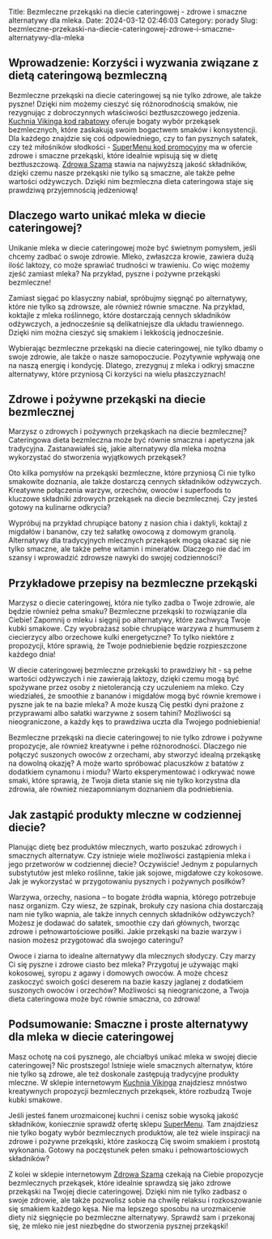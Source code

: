 Title: Bezmleczne przekąski na diecie cateringowej - zdrowe i smaczne alternatywy dla mleka.
Date: 2024-03-12 02:46:03
Category: porady
Slug: bezmleczne-przekaski-na-diecie-cateringowej-zdrowe-i-smaczne-alternatywy-dla-mleka

## Wprowadzenie: Korzyści i wyzwania związane z dietą cateringową bezmleczną

Bezmleczne przekąski na diecie cateringowej są nie tylko zdrowe, ale także pyszne! Dzięki nim możemy cieszyć się różnorodnością smaków, nie rezygnując z dobroczynnych właściwości beztłuszczowego jedzenia. [Kuchnia Vikinga kod rabatowy](https://de-lokeend.nl/trendy-w-diecie-pudekowej-wybor-artykuu) oferuje bogaty wybór przekąsek bezmlecznych, które zaskakują swoim bogactwem smaków i konsystencji. Dla każdego znajdzie się coś odpowiedniego, czy to fan pysznych sałatek, czy też miłośników słodkości - [SuperMenu kod promocyjny](https://ateliergr.nl/detoksykacja-organizmu-za-pomoca-suplementow-diety-czy-warto-inwestowac) ma w ofercie zdrowe i smaczne przekąski, które idealnie wpisują się w dietę beztłuszczową. [Zdrowa Szama](https://bongersarchitects.nl/zdrowe-przekaski-dla-dzieci-jak-sprawic-by-byy-atrakcyjne-i-smaczne) stawia na najwyższą jakość składników, dzięki czemu nasze przekąski nie tylko są smaczne, ale także pełne wartości odżywczych. Dzięki nim bezmleczna dieta cateringowa staje się prawdziwą przyjemnością jedzeniową!


## Dlaczego warto unikać mleka w diecie cateringowej?

Unikanie mleka w diecie cateringowej może być świetnym pomysłem, jeśli chcemy zadbać o swoje zdrowie. Mleko, zwłaszcza krowie, zawiera dużą ilość laktozy, co może sprawiać trudności w trawieniu. Co więc możemy zjeść zamiast mleka? Na przykład, pyszne i pożywne przekąski bezmleczne! 

Zamiast sięgać po klasyczny nabiał, spróbujmy sięgnąć po alternatywy, które nie tylko są zdrowsze, ale również równie smaczne. Na przykład, koktajle z mleka roślinnego, które dostarczają cennych składników odżywczych, a jednocześnie są delikatniejsze dla układu trawiennego. Dzięki nim można cieszyć się smakiem i lekkością jednocześnie.

Wybierając bezmleczne przekąski na diecie cateringowej, nie tylko dbamy o swoje zdrowie, ale także o nasze samopoczucie. Pozytywnie wpływają one na naszą energię i kondycję. Dlatego, zrezygnuj z mleka i odkryj smaczne alternatywy, które przyniosą Ci korzyści na wielu płaszczyznach!


## Zdrowe i pożywne przekąski na diecie bezmlecznej

Marzysz o zdrowych i pożywnych przekąskach na diecie bezmlecznej? Cateringowa dieta bezmleczna może być równie smaczna i apetyczna jak tradycyjna. Zastanawiałeś się, jakie alternatywy dla mleka można wykorzystać do stworzenia wyjątkowych przekąsek?

Oto kilka pomysłów na przekąski bezmleczne, które przyniosą Ci nie tylko smakowite doznania, ale także dostarczą cennych składników odżywczych. Kreatywne połączenia warzyw, orzechów, owoców i superfoods to kluczowe składniki zdrowych przekąsek na diecie bezmlecznej. Czy jesteś gotowy na kulinarne odkrycia?

Wypróbuj na przykład chrupiące batony z nasion chia i daktyli, koktajl z migdałów i bananów, czy też sałatkę owocową z domowym granolą. Alternatywy dla tradycyjnych mlecznych przekąsek mogą okazać się nie tylko smaczne, ale także pełne witamin i minerałów. Dlaczego nie dać im szansy i wprowadzić zdrowsze nawyki do swojej codzienności?


## Przykładowe przepisy na bezmleczne przekąski

Marzysz o diecie cateringowej, która nie tylko zadba o Twoje zdrowie, ale będzie również pełna smaku? Bezmleczne przekąski to rozwiązanie dla Ciebie! Zapomnij o mleku i sięgnij po alternatywy, które zachwycą Twoje kubki smakowe. Czy wyobrażasz sobie chrupiące warzywa z hummusem z ciecierzycy albo orzechowe kulki energetyczne? To tylko niektóre z propozycji, które sprawią, że Twoje podniebienie będzie rozpieszczone każdego dnia!

W diecie cateringowej bezmleczne przekąski to prawdziwy hit - są pełne wartości odżywczych i nie zawierają laktozy, dzięki czemu mogą być spożywane przez osoby z nietolerancją czy uczuleniem na mleko. Czy wiedziałeś, że smoothie z bananów i migdałów mogą być równie kremowe i pyszne jak te na bazie mleka? A może kuszą Cię pestki dyni prażone z przyprawami albo sałatki warzywne z sosem tahini? Możliwości są nieograniczone, a każdy kęs to prawdziwa uczta dla Twojego podniebienia!

Bezmleczne przekąski na diecie cateringowej to nie tylko zdrowe i pożywne propozycje, ale również kreatywne i pełne różnorodności. Dlaczego nie połączyć suszonych owoców z orzechami, aby stworzyć idealną przekąskę na dowolną okazję? A może warto spróbować placuszków z batatów z dodatkiem cynamonu i miodu? Warto eksperymentować i odkrywać nowe smaki, które sprawią, że Twoja dieta stanie się nie tylko korzystna dla zdrowia, ale również niezapomnianym doznaniem dla podniebienia.


## Jak zastąpić produkty mleczne w codziennej diecie?

Planując dietę bez produktów mlecznych, warto poszukać zdrowych i smacznych alternatyw. Czy istnieje wiele możliwości zastąpienia mleka i jego przetworów w codziennej diecie? Oczywiście! Jednym z popularnych substytutów jest mleko roślinne, takie jak sojowe, migdałowe czy kokosowe. Jak je wykorzystać w przygotowaniu pysznych i pożywnych posiłków?

Warzywa, orzechy, nasiona – to bogate źródła wapnia, którego potrzebuje nasz organizm. Czy wiesz, że szpinak, brokuły czy nasiona chia dostarczają nam nie tylko wapnia, ale także innych cennych składników odżywczych? Możesz je dodawać do sałatek, smoothie czy dań głównych, tworząc zdrowe i pełnowartościowe posiłki. Jakie przekąski na bazie warzyw i nasion możesz przygotować dla swojego cateringu?

Owoce i ziarna to idealne alternatywy dla mlecznych słodyczy. Czy marzy Ci się pyszne i zdrowe ciasto bez mleka? Przygotuj je używając mąki kokosowej, syropu z agawy i domowych owoców. A może chcesz zaskoczyć swoich gości deserem na bazie kaszy jaglanej z dodatkiem suszonych owoców i orzechów? Możliwości są nieograniczone, a Twoja dieta cateringowa może być równie smaczna, co zdrowa!


## Podsumowanie: Smaczne i proste alternatywy dla mleka w diecie cateringowej

Masz ochotę na coś pysznego, ale chciałbyś unikać mleka w swojej diecie cateringowej? Nic prostszego! Istnieje wiele smacznych alternatyw, które nie tylko są zdrowe, ale też doskonale zastępują tradycyjne produkty mleczne. W sklepie internetowym [Kuchnia Vikinga](https://cbs-mensoalting.nl/odkryj-moc-przeciwutleniaczy-w-diecie-wiosennej-czy-warto-siegnac-po-matche) znajdziesz mnóstwo kreatywnych propozycji bezmlecznych przekąsek, które rozbudzą Twoje kubki smakowe. 

Jeśli jesteś fanem urozmaiconej kuchni i cenisz sobie wysoką jakość składników, koniecznie sprawdź ofertę sklepu [SuperMenu](https://bibliotheek-amstelveen.nl/zalety-i-zastosowanie-suplementow-diety-dla-seniorow). Tam znajdziesz nie tylko bogaty wybór bezmlecznych produktów, ale też wiele inspiracji na zdrowe i pożywne przekąski, które zaskoczą Cię swoim smakiem i prostotą wykonania. Gotowy na poczęstunek pełen smaku i pełnowartościowych składników?

Z kolei w sklepie internetowym [Zdrowa Szama](https://bongersarchitects.nl/4-niezwyke-korzysci-ze-stosowania-zielonych-sokow-w-diecie-alkalicznej) czekają na Ciebie propozycje bezmlecznych przekąsek, które idealnie sprawdzą się jako zdrowe przekąski na Twojej diecie cateringowej. Dzięki nim nie tylko zadbasz o swoje zdrowie, ale także pozwolisz sobie na chwilę relaksu i rozkoszowanie się smakiem każdego kęsa. Nie ma lepszego sposobu na urozmaicenie diety niż sięgnięcie po bezmleczne alternatywy. Sprawdź sam i przekonaj się, że mleko nie jest niezbędne do stworzenia pysznej przekąski!
